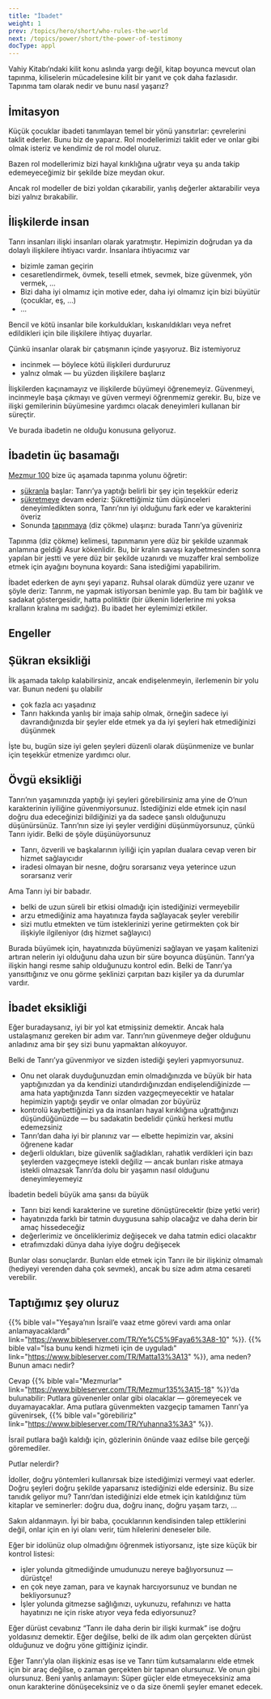 ```yaml
---
title: "İbadet"
weight: 1
prev: /topics/hero/short/who-rules-the-world
next: /topics/power/short/the-power-of-testimony
docType: appl
---
```


Vahiy Kitabı’ndaki kilit konu aslında yargı değil, kitap boyunca mevcut olan tapınma, kiliselerin mücadelesine kilit bir yanıt ve çok daha fazlasıdır. Tapınma tam olarak nedir ve bunu nasıl yaşarız?

## İmitasyon

<a name="0b73"></a>
Küçük çocuklar ibadeti tanımlayan temel bir yönü yansıtırlar: çevrelerini taklit ederler. Bunu biz de yaparız. Rol modellerimizi taklit eder ve onlar gibi olmak isteriz ve kendimiz de rol model oluruz.

Bazen rol modellerimiz bizi hayal kırıklığına uğratır veya şu anda takip edemeyeceğimiz bir şekilde bize meydan okur.

Ancak rol modeller de bizi yoldan çıkarabilir, yanlış değerler aktarabilir veya bizi yalnız bırakabilir.

## İlişkilerde insan

<a name="1355"></a>
Tanrı insanları ilişki insanları olarak yaratmıştır. Hepimizin doğrudan ya da dolaylı ilişkilere ihtiyacı vardır. İnsanlara ihtiyacımız var

- bizimle zaman geçirin
- cesaretlendirmek, övmek, teselli etmek, sevmek, bize güvenmek, yön vermek, …
- Bizi daha iyi olmamız için motive eder, daha iyi olmamız için bizi büyütür (çocuklar, eş, …)
- …

Bencil ve kötü insanlar bile korkuldukları, kıskanıldıkları veya nefret edildikleri için bile ilişkilere ihtiyaç duyarlar.

Çünkü insanlar olarak bir çatışmanın içinde yaşıyoruz. Biz istemiyoruz

- incinmek — böylece kötü ilişkileri durdururuz
- yalnız olmak — bu yüzden ilişkilere başlarız

İlişkilerden kaçınamayız ve ilişkilerde büyümeyi öğrenemeyiz. Güvenmeyi, incinmeyle başa çıkmayı ve güven vermeyi öğrenmemiz gerekir. Bu, bize ve ilişki gemilerinin büyümesine yardımcı olacak deneyimleri kullanan bir süreçtir.

Ve burada ibadetin ne olduğu konusuna geliyoruz.

## İbadetin üç basamağı

<a name="ce8d"></a>
[Mezmur 100](https://biblehub.com/interlinear/psalms/100-4.htm) bize üç aşamada tapınma yolunu öğretir:

- [şükranla](https://biblehub.com/hebrew/8426.htm) başlar: Tanrı’ya yaptığı belirli bir şey için teşekkür ederiz
- [şükretmeye](https://biblehub.com/hebrew/8416.htm) devam ederiz: Şükrettiğimiz tüm düşünceleri deneyimledikten sonra, Tanrı’nın iyi olduğunu fark eder ve karakterini överiz
- Sonunda [tapınmaya](https://biblehub.com/hebrew/1288.htm) (diz çökme) ulaşırız: burada Tanrı’ya güveniriz

Tapınma (diz çökme) kelimesi, tapınmanın yere düz bir şekilde uzanmak anlamına geldiği Asur kökenlidir. Bu, bir kralın savaşı kaybetmesinden sonra yapılan bir jestti ve yere düz bir şekilde uzanırdı ve muzaffer kral sembolize etmek için ayağını boynuna koyardı: Sana istediğimi yapabilirim.

İbadet ederken de aynı şeyi yaparız. Ruhsal olarak dümdüz yere uzanır ve şöyle deriz: Tanrım, ne yapmak istiyorsan benimle yap. Bu tam bir bağlılık ve sadakat göstergesidir, hatta politiktir (bir ülkenin liderlerine mi yoksa kralların kralına mı sadığız). Bu ibadet her eylemimizi etkiler.

## Engeller

<a name="0f60"></a>

## Şükran eksikliği

<a name="cda2"></a>
İlk aşamada takılıp kalabilirsiniz, ancak endişelenmeyin, ilerlemenin bir yolu var. Bunun nedeni şu olabilir

- çok fazla acı yaşadınız
- Tanrı hakkında yanlış bir imaja sahip olmak, örneğin sadece iyi davrandığınızda bir şeyler elde etmek ya da iyi şeyleri hak etmediğinizi düşünmek

İşte bu, bugün size iyi gelen şeyleri düzenli olarak düşünmenize ve bunlar için teşekkür etmenize yardımcı olur.

## Övgü eksikliği

<a name="5cbd"></a>
Tanrı’nın yaşamınızda yaptığı iyi şeyleri görebilirsiniz ama yine de O’nun karakterinin iyiliğine güvenmiyorsunuz. İstediğinizi elde etmek için nasıl doğru dua edeceğinizi bildiğinizi ya da sadece şanslı olduğunuzu düşünürsünüz. Tanrı’nın size iyi şeyler verdiğini düşünmüyorsunuz, çünkü Tanrı iyidir. Belki de şöyle düşünüyorsunuz

- Tanrı, özverili ve başkalarının iyiliği için yapılan dualara cevap veren bir hizmet sağlayıcıdır
- iradesi olmayan bir nesne, doğru sorarsanız veya yeterince uzun sorarsanız verir

Ama Tanrı iyi bir babadır.

- belki de uzun süreli bir etkisi olmadığı için istediğinizi vermeyebilir
- arzu etmediğiniz ama hayatınıza fayda sağlayacak şeyler verebilir
- sizi mutlu etmekten ve tüm isteklerinizi yerine getirmekten çok bir ilişkiyle ilgileniyor (dış hizmet sağlayıcı)

Burada büyümek için, hayatınızda büyümenizi sağlayan ve yaşam kalitenizi artıran nelerin iyi olduğunu daha uzun bir süre boyunca düşünün. Tanrı’ya ilişkin hangi resme sahip olduğunuzu kontrol edin. Belki de Tanrı’ya yansıttığınız ve onu görme şeklinizi çarpıtan bazı kişiler ya da durumlar vardır.

## İbadet eksikliği

<a name="3e06"></a>
Eğer buradaysanız, iyi bir yol kat etmişsiniz demektir. Ancak hala ustalaşmanız gereken bir adım var. Tanrı’nın güvenmeye değer olduğunu anladınız ama bir şey sizi bunu yapmaktan alıkoyuyor.

Belki de Tanrı’ya güvenmiyor ve sizden istediği şeyleri yapmıyorsunuz.

- Onu net olarak duyduğunuzdan emin olmadığınızda ve büyük bir hata yaptığınızdan ya da kendinizi utandırdığınızdan endişelendiğinizde — ama hata yaptığınızda Tanrı sizden vazgeçmeyecektir ve hatalar hepimizin yaptığı şeydir ve onlar olmadan zor büyürüz
- kontrolü kaybettiğinizi ya da insanları hayal kırıklığına uğrattığınızı düşündüğünüzde — bu sadakatin bedelidir çünkü herkesi mutlu edemezsiniz
- Tanrı’dan daha iyi bir planınız var — elbette hepimizin var, aksini öğrenene kadar
- değerli oldukları, bize güvenlik sağladıkları, rahatlık verdikleri için bazı şeylerden vazgeçmeye istekli değiliz — ancak bunları riske atmaya istekli olmazsak Tanrı’da dolu bir yaşamın nasıl olduğunu deneyimleyemeyiz

İbadetin bedeli büyük ama şansı da büyük

- Tanrı bizi kendi karakterine ve suretine dönüştürecektir (bize yetki verir)
- hayatınızda farklı bir tatmin duygusuna sahip olacağız ve daha derin bir amaç hissedeceğiz
- değerlerimiz ve önceliklerimiz değişecek ve daha tatmin edici olacaktır
- etrafımızdaki dünya daha iyiye doğru değişecek

Bunlar olası sonuçlardır. Bunları elde etmek için Tanrı ile bir ilişkiniz olmamalı (hediyeyi verenden daha çok sevmek), ancak bu size adım atma cesareti verebilir.

## Taptığımız şey oluruz

<a name="a481"></a>
{{% bible val="Yeşaya’nın İsrail’e vaaz etme görevi vardı ama onlar anlamayacaklardı" link="https://www.bibleserver.com/TR/Ye%C5%9Faya6%3A8-10" %}}. {{% bible val="İsa bunu kendi hizmeti için de uyguladı" link="https://www.bibleserver.com/TR/Matta13%3A13" %}}, ama neden? Bunun amacı nedir?

Cevap {{% bible val="Mezmurlar" link="https://www.bibleserver.com/TR/Mezmur135%3A15-18" %}}’da bulunabilir: Putlara güvenenler onlar gibi olacaklar — göremeyecek ve duyamayacaklar. Ama putlara güvenmekten vazgeçip tamamen Tanrı’ya güvenirsek, {{% bible val="görebiliriz" link="https://www.bibleserver.com/TR/Yuhanna3%3A3" %}}.

İsrail putlara bağlı kaldığı için, gözlerinin önünde vaaz edilse bile gerçeği göremediler.

Putlar nelerdir?

İdoller, doğru yöntemleri kullanırsak bize istediğimizi vermeyi vaat ederler. Doğru şeyleri doğru şekilde yaparsanız istediğinizi elde edersiniz. Bu size tanıdık geliyor mu? Tanrı’dan istediğinizi elde etmek için katıldığınız tüm kitaplar ve seminerler: doğru dua, doğru inanç, doğru yaşam tarzı, …

Sakın aldanmayın. İyi bir baba, çocuklarının kendisinden talep ettiklerini değil, onlar için en iyi olanı verir, tüm hilelerini deneseler bile.

Eğer bir idolünüz olup olmadığını öğrenmek istiyorsanız, işte size küçük bir kontrol listesi:

- işler yolunda gitmediğinde umudunuzu nereye bağlıyorsunuz — dürüstçe!
- en çok neye zaman, para ve kaynak harcıyorsunuz ve bundan ne bekliyorsunuz?
- İşler yolunda gitmezse sağlığınızı, uykunuzu, refahınızı ve hatta hayatınızı ne için riske atıyor veya feda ediyorsunuz?

Eğer dürüst cevabınız “Tanrı ile daha derin bir ilişki kurmak” ise doğru yoldasınız demektir. Eğer değilse, belki de ilk adım olan gerçekten dürüst olduğunuz ve doğru yöne gittiğiniz içindir.

Eğer Tanrı’yla olan ilişkiniz esas ise ve Tanrı tüm kutsamalarını elde etmek için bir araç değilse, o zaman gerçekten bir tapınan olursunuz. Ve onun gibi olursunuz. Beni yanlış anlamayın: Süper güçler elde etmeyeceksiniz ama onun karakterine dönüşeceksiniz ve o da size önemli şeyler emanet edecek.

